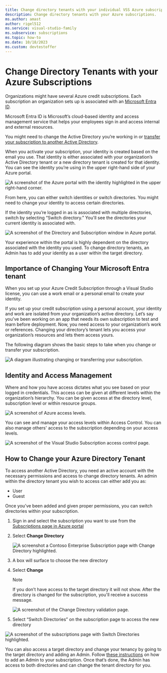 ```yaml
---
title: Change directory tenants with your individual VSS Azure subscriptions
description: Change directory tenants with your Azure subscriptions.
ms.author: amast
author: rigel512
ms.service: visual-studio-family
ms.subservice: subscriptions
ms.topic: how-to 
ms.date: 10/18/2023
ms.custom: devtestoffer
---
```


# Change Directory Tenants with your Azure Subscriptions  

Organizations might have several Azure credit subscriptions. Each subscription an organization sets up is associated with an [Microsoft Entra ID](../../active-directory/fundamentals/active-directory-whatis.md). 

Microsoft Entra ID is Microsoft’s cloud-based identity and access management service that helps your employees sign in and access internal and external resources.  

You might need to change the Active Directory you’re working in or [transfer your subscription to another Active Directory](../../role-based-access-control/transfer-subscription.md).  

When you activate your subscription, your identity is created based on the email you use. That identity is either associated with your organization’s Active Directory tenant or a new directory tenant is created for that identity. You can see the identity you’re using in the upper right-hand side of your Azure portal.  

![A screenshot of the Azure portal with the identity highlighted in the upper right-hand corner.](media/how-to-change-directory-tenants-visual-studio-azure/identity.png "The logged in identity is in the upper right-hand corner of your Azure portal.")  

From here, you can either switch identities or switch directories. You might need to change your identity to access certain directories.  

If the identity you’re logged in as is associated with multiple directories, switch by selecting “Switch directory.” You'll see the directories your current identity is associated with.  

![A screenshot of the Directory and Subscription window in Azure portal.](media/how-to-change-directory-tenants-visual-studio-azure/switch-directory.png "Switch directories by selecting 'Switch directory'. Choose the directory you want.")  

Your experience within the portal is highly dependent on the directory associated with the identity you used. To change directory tenants, an Admin has to add your identity as a user within the target directory.  

<a name='importance-of-changing-your-azure-active-directory-tenant'></a>

## Importance of Changing Your Microsoft Entra tenant  

When you set up your Azure Credit Subscription through a Visual Studio license, you can use a work email or a personal email to create your identity.  

If you set up your credit subscription using a personal account, your identity and work are isolated from your organization’s active directory. Let’s say you've been working on an app that needs its own subscription to test and learn before deployment. Now, you need access to your organization’s work or references. Changing your directory’s tenant lets you access your organization’s resources and lets them access yours.  

The following diagram shows the basic steps to take when you change or transfer your subscription.

![A diagram illustrating changing or transferring your subscription.](media/how-to-change-directory-tenants-visual-studio-azure/change-diagram.png "A diagram of what happens when you change or transfer your subscription.")  

## Identity and Access Management

Where and how you have access dictates what you see based on your logged in credentials. This access can be given at different levels within the organization’s hierarchy. You can be given access at the directory level, subscription level or within resource groups.  

![A screenshot of Azure access levels.](media/how-to-change-directory-tenants-visual-studio-azure/access-management.png "The access levels available in Azure.")  

You can see and manage your access levels within Access Control. You can also manage others' access to the subscription depending on your access levels.  

![A screenshot of the Visual Studio Subscription access control page.](media/how-to-change-directory-tenants-visual-studio-azure/access-control.png "Manage access to your subscription.")

## How to Change your Azure Directory Tenant

To access another Active Directory, you need an active account with the necessary permissions and access to change directory tenants. An admin within the directory tenant you wish to access can either add you as:

* User
* Guest  

Once you’ve been added and given proper permissions, you can switch directories within your subscription.  

1. Sign in and select the subscription you want to use from the [Subscriptions page in Azure portal](https://portal.azure.com/#blade/Microsoft_Azure_Billing/SubscriptionsBlade)  
2. Select **Change Directory**

    ![A screenshot a Contoso Enterprise Subscription page with Change Directory highlighted.](media/how-to-change-directory-tenants-visual-studio-azure/change-directory.png "Select Change Directory.") 
3. A box will surface to choose the new directory  
4. Select **Change**

    > [!NOTE]
    > If you don’t have access to the target directory it will not show. After the directory is changed for the subscription, you'll receive a success message.  

    ![A screenshot of the Change Directory validation page.](media/how-to-change-directory-tenants-visual-studio-azure/change-button.png "Select the directory from the dropdown and select the Change button.")
5. Select “Switch Directories” on the subscription page to access the new directory  

  ![A screenshot of the subscriptions page with Switch Directories highlighted.](media/how-to-change-directory-tenants-visual-studio-azure/switch-directories-outlined.png "Select Switch Directories to access the new directory.")

You can also access a target directory and change your tenancy by going to the target directory and adding an Admin. Follow [these instructions](/visualstudio/subscriptions/cloud-admin) on how to add an Admin to your subscription. Once that’s done, the Admin has access to both directories and can change the tenant directory for you.  
